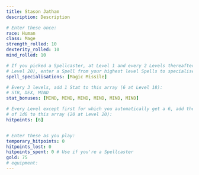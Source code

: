 ```yaml
---
title: Stason Jatham
description: Description

# Enter these once:
race: Human
class: Mage
strength_rolled: 10
dexterity_rolled: 10
mind_rolled: 10

# If you picked a Spellcaster, at Level 1 and every 2 Levels thereafter (9 at
# Level 20), enter a Spell from your highest level Spells to specialise in:
spell_specialisations: [Magic Missile]

# Every 3 levels, add 1 Stat to this array (6 at Level 18):
# STR, DEX, MIND
stat_bonuses: [MIND, MIND, MIND, MIND, MIND, MIND]

# Every Level except first for which you automatically get a 6, add the result
# of 1d6 to this array (20 at Level 20):
hitpoints: [6]


# Enter these as you play:
temporary_hitpoints: 0
hitpoints_lost: 0
hitpoints_spent: 0 # Use if you're a Spellcaster
gold: 75
# equipment:
---
```


